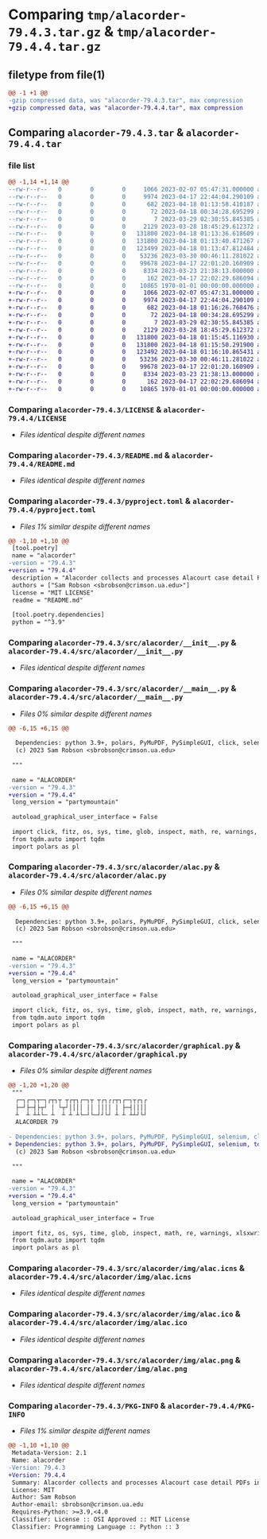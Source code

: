 # Comparing `tmp/alacorder-79.4.3.tar.gz` & `tmp/alacorder-79.4.4.tar.gz`

## filetype from file(1)

```diff
@@ -1 +1 @@
-gzip compressed data, was "alacorder-79.4.3.tar", max compression
+gzip compressed data, was "alacorder-79.4.4.tar", max compression
```

## Comparing `alacorder-79.4.3.tar` & `alacorder-79.4.4.tar`

### file list

```diff
@@ -1,14 +1,14 @@
--rw-r--r--   0        0        0     1066 2023-02-07 05:47:31.000000 alacorder-79.4.3/LICENSE
--rw-r--r--   0        0        0     9974 2023-04-17 22:44:04.290109 alacorder-79.4.3/README.md
--rw-r--r--   0        0        0      682 2023-04-18 01:13:58.410187 alacorder-79.4.3/pyproject.toml
--rw-r--r--   0        0        0       72 2023-04-18 00:34:28.695299 alacorder-79.4.3/src/alacorder/.ipynb_checkpoints/Untitled-checkpoint.ipynb
--rw-r--r--   0        0        0        7 2023-03-29 02:30:55.845385 alacorder-79.4.3/src/alacorder/.python-version
--rw-r--r--   0        0        0     2129 2023-03-28 18:45:29.612372 alacorder-79.4.3/src/alacorder/__init__.py
--rw-r--r--   0        0        0   131800 2023-04-18 01:13:36.618609 alacorder-79.4.3/src/alacorder/__main__.py
--rw-r--r--   0        0        0   131800 2023-04-18 01:13:40.471267 alacorder-79.4.3/src/alacorder/alac.py
--rw-r--r--   0        0        0   123499 2023-04-18 01:13:47.812484 alacorder-79.4.3/src/alacorder/graphical.py
--rw-r--r--   0        0        0    53236 2023-03-30 00:46:11.281022 alacorder-79.4.3/src/alacorder/img/alac.icns
--rw-r--r--   0        0        0    99678 2023-04-17 22:01:20.160909 alacorder-79.4.3/src/alacorder/img/alac.ico
--rw-r--r--   0        0        0     8334 2023-03-23 21:38:13.000000 alacorder-79.4.3/src/alacorder/img/alac.png
--rw-r--r--   0        0        0      162 2023-04-17 22:02:29.686094 alacorder-79.4.3/src/alacorder/~$E 302 Portfolio.docx
--rw-r--r--   0        0        0    10865 1970-01-01 00:00:00.000000 alacorder-79.4.3/PKG-INFO
+-rw-r--r--   0        0        0     1066 2023-02-07 05:47:31.000000 alacorder-79.4.4/LICENSE
+-rw-r--r--   0        0        0     9974 2023-04-17 22:44:04.290109 alacorder-79.4.4/README.md
+-rw-r--r--   0        0        0      682 2023-04-18 01:16:26.768476 alacorder-79.4.4/pyproject.toml
+-rw-r--r--   0        0        0       72 2023-04-18 00:34:28.695299 alacorder-79.4.4/src/alacorder/.ipynb_checkpoints/Untitled-checkpoint.ipynb
+-rw-r--r--   0        0        0        7 2023-03-29 02:30:55.845385 alacorder-79.4.4/src/alacorder/.python-version
+-rw-r--r--   0        0        0     2129 2023-03-28 18:45:29.612372 alacorder-79.4.4/src/alacorder/__init__.py
+-rw-r--r--   0        0        0   131800 2023-04-18 01:15:45.116930 alacorder-79.4.4/src/alacorder/__main__.py
+-rw-r--r--   0        0        0   131800 2023-04-18 01:15:50.291900 alacorder-79.4.4/src/alacorder/alac.py
+-rw-r--r--   0        0        0   123492 2023-04-18 01:16:10.865431 alacorder-79.4.4/src/alacorder/graphical.py
+-rw-r--r--   0        0        0    53236 2023-03-30 00:46:11.281022 alacorder-79.4.4/src/alacorder/img/alac.icns
+-rw-r--r--   0        0        0    99678 2023-04-17 22:01:20.160909 alacorder-79.4.4/src/alacorder/img/alac.ico
+-rw-r--r--   0        0        0     8334 2023-03-23 21:38:13.000000 alacorder-79.4.4/src/alacorder/img/alac.png
+-rw-r--r--   0        0        0      162 2023-04-17 22:02:29.686094 alacorder-79.4.4/src/alacorder/~$E 302 Portfolio.docx
+-rw-r--r--   0        0        0    10865 1970-01-01 00:00:00.000000 alacorder-79.4.4/PKG-INFO
```

### Comparing `alacorder-79.4.3/LICENSE` & `alacorder-79.4.4/LICENSE`

 * *Files identical despite different names*

### Comparing `alacorder-79.4.3/README.md` & `alacorder-79.4.4/README.md`

 * *Files identical despite different names*

### Comparing `alacorder-79.4.3/pyproject.toml` & `alacorder-79.4.4/pyproject.toml`

 * *Files 1% similar despite different names*

```diff
@@ -1,10 +1,10 @@
 [tool.poetry]
 name = "alacorder"
-version = "79.4.3"
+version = "79.4.4"
 description = "Alacorder collects and processes Alacourt case detail PDFs into data tables suitable for research purposes."
 authors = ["Sam Robson <sbrobson@crimson.ua.edu>"]
 license = "MIT LICENSE"
 readme = "README.md"
 
 [tool.poetry.dependencies]
 python = "^3.9"
```

### Comparing `alacorder-79.4.3/src/alacorder/__init__.py` & `alacorder-79.4.4/src/alacorder/__init__.py`

 * *Files identical despite different names*

### Comparing `alacorder-79.4.3/src/alacorder/__main__.py` & `alacorder-79.4.4/src/alacorder/__main__.py`

 * *Files 0% similar despite different names*

```diff
@@ -6,15 +6,15 @@
 
  Dependencies: python 3.9+, polars, PyMuPDF, PySimpleGUI, click, selenium, click, tqdm, xlsxwriter, xlsx2csv
  (c) 2023 Sam Robson <sbrobson@crimson.ua.edu>
  
 """
 
 name = "ALACORDER"
-version = "79.4.3"
+version = "79.4.4"
 long_version = "partymountain"
 
 autoload_graphical_user_interface = False
 
 import click, fitz, os, sys, time, glob, inspect, math, re, warnings, xlsxwriter, threading, platform, selenium
 from tqdm.auto import tqdm
 import polars as pl
```

### Comparing `alacorder-79.4.3/src/alacorder/alac.py` & `alacorder-79.4.4/src/alacorder/alac.py`

 * *Files 0% similar despite different names*

```diff
@@ -6,15 +6,15 @@
 
  Dependencies: python 3.9+, polars, PyMuPDF, PySimpleGUI, click, selenium, click, tqdm, xlsxwriter, xlsx2csv
  (c) 2023 Sam Robson <sbrobson@crimson.ua.edu>
  
 """
 
 name = "ALACORDER"
-version = "79.4.3"
+version = "79.4.4"
 long_version = "partymountain"
 
 autoload_graphical_user_interface = False
 
 import click, fitz, os, sys, time, glob, inspect, math, re, warnings, xlsxwriter, threading, platform, selenium
 from tqdm.auto import tqdm
 import polars as pl
```

### Comparing `alacorder-79.4.3/src/alacorder/graphical.py` & `alacorder-79.4.4/src/alacorder/graphical.py`

 * *Files 0% similar despite different names*

```diff
@@ -1,20 +1,20 @@
 """
  ┌─┐┌─┐┬─┐┌┬┐┬ ┬┌┬┐┌─┐┬ ┬┌┐┌┌┬┐┌─┐┬┌┐┌
  ├─┘├─┤├┬┘ │ └┬┘││││ ││ ││││ │ ├─┤││││
  ┴  ┴ ┴┴└─ ┴  ┴ ┴ ┴└─┘└─┘┘└┘ ┴ ┴ ┴┴┘└┘
  ALACORDER 79
 
- Dependencies: python 3.9+, polars, PyMuPDF, PySimpleGUI, selenium, click, tqdm, xlsxwriter, xlsx2csv
+ Dependencies: python 3.9+, polars, PyMuPDF, PySimpleGUI, selenium, tqdm, xlsxwriter, xlsx2csv
  (c) 2023 Sam Robson <sbrobson@crimson.ua.edu>
  
 """
 
 name = "ALACORDER"
-version = "79.4.3"
+version = "79.4.4"
 long_version = "partymountain"
 
 autoload_graphical_user_interface = True
 
 import fitz, os, sys, time, glob, inspect, math, re, warnings, xlsxwriter, threading, platform, selenium
 from tqdm.auto import tqdm
 import polars as pl
```

### Comparing `alacorder-79.4.3/src/alacorder/img/alac.icns` & `alacorder-79.4.4/src/alacorder/img/alac.icns`

 * *Files identical despite different names*

### Comparing `alacorder-79.4.3/src/alacorder/img/alac.ico` & `alacorder-79.4.4/src/alacorder/img/alac.ico`

 * *Files identical despite different names*

### Comparing `alacorder-79.4.3/src/alacorder/img/alac.png` & `alacorder-79.4.4/src/alacorder/img/alac.png`

 * *Files identical despite different names*

### Comparing `alacorder-79.4.3/PKG-INFO` & `alacorder-79.4.4/PKG-INFO`

 * *Files 1% similar despite different names*

```diff
@@ -1,10 +1,10 @@
 Metadata-Version: 2.1
 Name: alacorder
-Version: 79.4.3
+Version: 79.4.4
 Summary: Alacorder collects and processes Alacourt case detail PDFs into data tables suitable for research purposes.
 License: MIT
 Author: Sam Robson
 Author-email: sbrobson@crimson.ua.edu
 Requires-Python: >=3.9,<4.0
 Classifier: License :: OSI Approved :: MIT License
 Classifier: Programming Language :: Python :: 3
```


